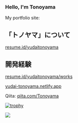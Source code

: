 ### Hello, I'm Tonoyama
My portfolio site:

## 「トノヤマ」について

[resume.id/yudaitonoyama](https://www.resume.id/yudaitonoyama)

## 開発経験

[resume.id/yudaitonoyama/works](https://www.resume.id/yudaitonoyama/works)

[yudai-tonoyama.netlify.app](https://yudai-tonoyama.netlify.app/)

Qiita:
[qiita.com/Tonoyama](https://qiita.com/Tonoyama)

[![trophy](https://github-profile-trophy.vercel.app/?username=Tonoyama)](https://github.com/Tonoyama/github-profile-trophy)

<a href="https://github.com/Tonoyama/github-readme-stats">
  <img align="left" src="https://github-readme-stats.vercel.app/api?username=Tonoyama&count_private=true&show_icons=true" />
</a>
<!--
**Tonoyama/Tonoyama** is a ✨ _special_ ✨ repository because its `README.md` (this file) appears on your GitHub profile.

